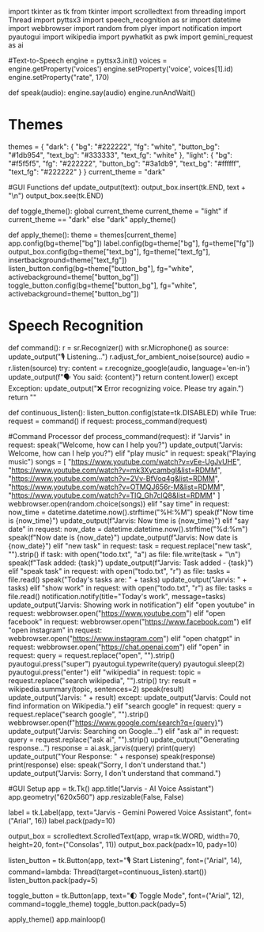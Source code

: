 import tkinter as tk
from tkinter import scrolledtext
from threading import Thread
import pyttsx3
import speech_recognition as sr
import datetime
import webbrowser
import random
from plyer import notification
import pyautogui
import wikipedia
import pywhatkit as pwk
import gemini_request as ai

#Text-to-Speech 
engine = pyttsx3.init()
voices = engine.getProperty('voices')
engine.setProperty('voice', voices[1].id)
engine.setProperty("rate", 170)

def speak(audio):
    engine.say(audio)
    engine.runAndWait()

# Themes
themes = {
    "dark": {
        "bg": "#222222", "fg": "white",
        "button_bg": "#1db954", "text_bg": "#333333", "text_fg": "white"
    },
    "light": {
        "bg": "#f5f5f5", "fg": "#222222",
        "button_bg": "#3a1db9", "text_bg": "#ffffff", "text_fg": "#222222"
    }
}
current_theme = "dark"

#GUI Functions
def update_output(text):
    output_box.insert(tk.END, text + "\n")
    output_box.see(tk.END)

def toggle_theme():
    global current_theme
    current_theme = "light" if current_theme == "dark" else "dark"
    apply_theme()

def apply_theme():
    theme = themes[current_theme]
    app.config(bg=theme["bg"])
    label.config(bg=theme["bg"], fg=theme["fg"])
    output_box.config(bg=theme["text_bg"], fg=theme["text_fg"], insertbackground=theme["text_fg"])
    listen_button.config(bg=theme["button_bg"], fg="white", activebackground=theme["button_bg"])
    toggle_button.config(bg=theme["button_bg"], fg="white", activebackground=theme["button_bg"])

# Speech Recognition
def command():
    r = sr.Recognizer()
    with sr.Microphone() as source:
        update_output("🎙️ Listening...")
        r.adjust_for_ambient_noise(source)
        audio = r.listen(source)
    try:
        content = r.recognize_google(audio, language='en-in')
        update_output(f"🗣️ You said: {content}")
        return content.lower()
    except Exception:
        update_output("❌ Error recognizing voice. Please try again.")
        return ""

def continuous_listen():
    listen_button.config(state=tk.DISABLED)
    while True:
        request = command()
        if request:
            process_command(request)

#Command Processor
def process_command(request):
    if "Jarvis" in request:
        speak("Welcome, how can I help you?")
        update_output("Jarvis: Welcome, how can I help you?")
    elif "play music" in request:
        speak("Playing music")
        songs = [
            "https://www.youtube.com/watch?v=vEe-UgJvUHE",
            "https://www.youtube.com/watch?v=mk3XycambgI&list=RDMM",
            "https://www.youtube.com/watch?v=2Vv-BfVoq4g&list=RDMM",
            "https://www.youtube.com/watch?v=OTMQJ656r-M&list=RDMM",
            "https://www.youtube.com/watch?v=TIQ_Gh7clQ8&list=RDMM"
        ]
        webbrowser.open(random.choice(songs))
    elif "say time" in request:
        now_time = datetime.datetime.now().strftime("%H:%M")
        speak(f"Now time is {now_time}")
        update_output(f"Jarvis: Now time is {now_time}")
    elif "say date" in request:
        now_date = datetime.datetime.now().strftime("%d:%m")
        speak(f"Now date is {now_date}")
        update_output(f"Jarvis: Now date is {now_date}")
    elif "new task" in request:
        task = request.replace("new task", "").strip()
        if task:
            with open("todo.txt", "a") as file:
                file.write(task + "\n")
            speak(f"Task added: {task}")
            update_output(f"Jarvis: Task added - {task}")
    elif "speak task" in request:
        with open("todo.txt", "r") as file:
            tasks = file.read()
        speak("Today's tasks are: " + tasks)
        update_output("Jarvis: " + tasks)
    elif "show work" in request:
        with open("todo.txt", "r") as file:
            tasks = file.read()
        notification.notify(title="Today's work", message=tasks)
        update_output("Jarvis: Showing work in notification")
    elif "open youtube" in request:
        webbrowser.open("https://www.youtube.com")
    elif "open facebook" in request:
        webbrowser.open("https://www.facebook.com")
    elif "open instagram" in request:
        webbrowser.open("https://www.instagram.com")
    elif "open chatgpt" in request:
        webbrowser.open("https://chat.openai.com")
    elif "open" in request:
        query = request.replace("open", "").strip()
        pyautogui.press("super")
        pyautogui.typewrite(query)
        pyautogui.sleep(2)
        pyautogui.press("enter")
    elif "wikipedia" in request:
        topic = request.replace("search wikipedia", "").strip()
        try:
            result = wikipedia.summary(topic, sentences=2)
            speak(result)
            update_output("Jarvis: " + result)
        except:
            update_output("Jarvis: Could not find information on Wikipedia.")
    elif "search google" in request:
        query = request.replace("search google", "").strip()
        webbrowser.open(f"https://www.google.com/search?q={query}")
        update_output("Jarvis: Searching on Google...")
    elif "ask ai" in request:
        query = request.replace("ask ai", "").strip()
        update_output("Generating response...")
        response = ai.ask_jarvis(query)
        print(query)
        update_output("Your Response: " + response)
        speak(response)
        print(response)
    else:
        speak("Sorry, I don't understand that.")
        update_output("Jarvis: Sorry, I don't understand that command.")

#GUI Setup
app = tk.Tk()
app.title("Jarvis - AI Voice Assistant")
app.geometry("620x560")
app.resizable(False, False)

label = tk.Label(app, text="Jarvis - Gemini Powered Voice Assistant", font=("Arial", 16))
label.pack(pady=10)

output_box = scrolledtext.ScrolledText(app, wrap=tk.WORD, width=70, height=20, font=("Consolas", 11))
output_box.pack(padx=10, pady=10)

listen_button = tk.Button(app, text="🎙️ Start Listening", font=("Arial", 14), command=lambda: Thread(target=continuous_listen).start())
listen_button.pack(pady=5)

toggle_button = tk.Button(app, text="🌓 Toggle Mode", font=("Arial", 12), command=toggle_theme)
toggle_button.pack(pady=5)

apply_theme()
app.mainloop()

